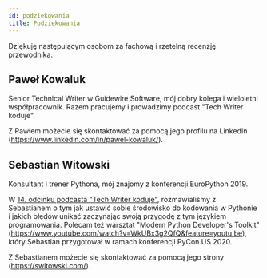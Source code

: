 ```yaml
---
id: podziekowania
title: Podziękowania
---
```


Dziękuję następującym osobom za fachową i rzetelną recenzję przewodnika.

## Paweł Kowaluk

Senior Technical Writer w Guidewire Software, mój dobry kolega i wieloletni współpracownik. Razem pracujemy i prowadzimy podcast "Tech Writer koduje".

Z Pawłem możecie się skontaktować za pomocą jego profilu na LinkedIn (https://www.linkedin.com/in/pawel-kowaluk/).

## Sebastian Witowski

Konsultant i trener Pythona, mój znajomy z konferencji EuroPython 2019. 

W [14. odcinku podcasta "Tech Writer koduje"](../../blog/2020-03-24-tech-writer-zaczyna-kodowac-w-pythonie), rozmawialiśmy z Sebastianem o tym jak ustawić sobie środowisko do kodowania w Pythonie i jakich błędów unikać zaczynając swoją przygodę z tym językiem programowania. Polecam też warsztat "Modern Python Developer's Toolkit"(https://www.youtube.com/watch?v=WkUBx3g2QfQ&feature=youtu.be), który Sebastian przygotował w ramach konferencji PyCon US 2020.

Z Sebastianem możecie się skontaktować za pomocą jego strony (https://switowski.com/).